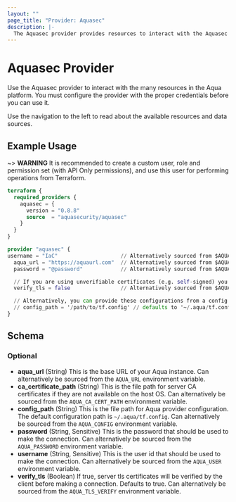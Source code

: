 ```yaml
---
layout: ""
page_title: "Provider: Aquasec"
description: |-
  The Aquasec provider provides resources to interact with the Aquasec API.
---
```


# Aquasec Provider

Use the Aquasec provider to interact with the many resources in the Aqua platform. 
You must configure the provider with the proper credentials before you can use it.

Use the navigation to the left to read about the available resources and data sources.

## Example Usage

~> **WARNING** It is recommended to create a custom user, role and permission set 
(with API Only permissions), and use this user for performing operations from Terraform.

```terraform
terraform {
  required_providers {
    aquasec = {
      version = "0.8.8"
      source  = "aquasecurity/aquasec"
    }
  }
}

provider "aquasec" {
username = "IaC"                    // Alternatively sourced from $AQUA_USER
  aqua_url = "https://aquaurl.com"  // Alternatively sourced from $AQUA_URL
  password = "@password"            // Alternatively sourced from $AQUA_PASSWORD

  // If you are using unverifiable certificates (e.g. self-signed) you may need to disable certificate verification
  verify_tls = false                // Alternatively sourced from $AQUA_TLS_VERIFY

  // Alternatively, you can provide these configurations from a config file, and configure the provider as below
  // config_path = '/path/to/tf.config' // defaults to '~/.aqua/tf.config' -- Alternatively sourced from $AQUA_CONFIG
}
```

<!-- schema generated by tfplugindocs -->
## Schema

### Optional

- **aqua_url** (String) This is the base URL of your Aqua instance. Can alternatively be sourced from the `AQUA_URL` environment variable.
- **ca_certificate_path** (String) This is the file path for server CA certificates if they are not available on the host OS. Can alternatively be sourced from the `AQUA_CA_CERT_PATH` environment variable.
- **config_path** (String) This is the file path for Aqua provider configuration. The default configuration path is `~/.aqua/tf.config`. Can alternatively be sourced from the `AQUA_CONFIG` environment variable.
- **password** (String, Sensitive) This is the password that should be used to make the connection. Can alternatively be sourced from the `AQUA_PASSWORD` environment variable.
- **username** (String, Sensitive) This is the user id that should be used to make the connection. Can alternatively be sourced from the `AQUA_USER` environment variable.
- **verify_tls** (Boolean) If true, server tls certificates will be verified by the client before making a connection. Defaults to true. Can alternatively be sourced from the `AQUA_TLS_VERIFY` environment variable.